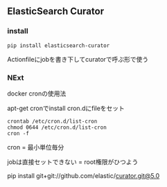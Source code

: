 ## ElasticSearch Curator


### install

`pip install elasticsearch-curator`


Actionfileにjobを書き下してcuratorで呼ぶ形で使う


### NExt

docker cronの使用法

apt-get cronでinstall
cron.dにfileをセット

```
crontab /etc/cron.d/list-cron
chmod 0644 /etc/cron.d/list-cron
cron -f
```


cron = 最小単位毎分


jobは直接セットできない = root権限がひつよう

pip install git+git://github.com/elastic/curator.git@5.0
